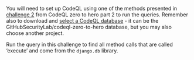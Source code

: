 You will need to set up CodeQL using one of the methods presented in [challenge 2](https://github.com/GitHubSecurityLab/codeql-zero-to-hero/blob/main/2/challenge-2/instructions.md) from CodeQL zero to hero part 2 to run the queries. Remember also to download and [select a CodeQL database](https://github.com/GitHubSecurityLab/codeql-zero-to-hero/blob/main/2/challenge-2/instructions.md#select-codeql-database) - it can be the GitHubSecurityLab/codeql-zero-to-hero database, but you may also choose another project.

Run the query in this challenge to find all method calls that are called ‘execute’ and come from the `django.db` library.
